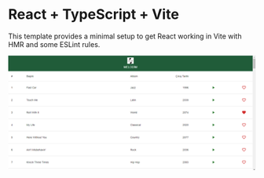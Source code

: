 # React + TypeScript + Vite

This template provides a minimal setup to get React working in Vite with HMR and some ESLint rules.

<img src="./src/assets/images/screen/materal-list.png">